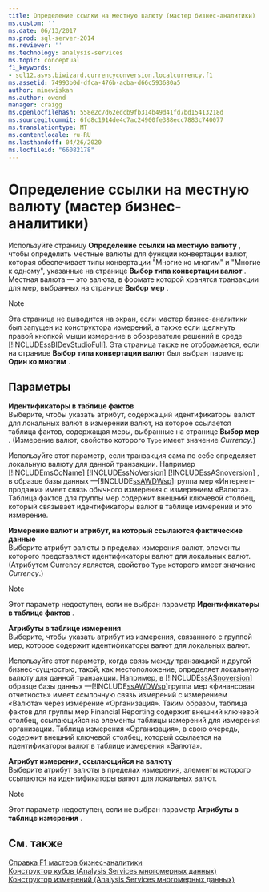 ```yaml
---
title: Определение ссылки на местную валюту (мастер бизнес-аналитики) | Документация Майкрософт
ms.custom: ''
ms.date: 06/13/2017
ms.prod: sql-server-2014
ms.reviewer: ''
ms.technology: analysis-services
ms.topic: conceptual
f1_keywords:
- sql12.asvs.biwizard.currencyconversion.localcurrency.f1
ms.assetid: 74993b0d-dfca-476b-acba-d66c593680a5
author: minewiskan
ms.author: owend
manager: craigg
ms.openlocfilehash: 558e2c7d62edcb9fb314b49d41fd7bd15413218d
ms.sourcegitcommit: 6fd8c1914de4c7ac24900fe388ecc7883c740077
ms.translationtype: MT
ms.contentlocale: ru-RU
ms.lasthandoff: 04/26/2020
ms.locfileid: "66082178"
---
```

# <a name="define-local-currency-reference-business-intelligence-wizard"></a>Определение ссылки на местную валюту (мастер бизнес-аналитики)
  Используйте страницу **Определение ссылки на местную валюту** , чтобы определить местные валюты для функции конвертации валют, которая обеспечивает типы конвертации "Многие ко многим" и "Многие к одному", указанные на странице **Выбор типа конвертации валют** . Местная валюта — это валюта, в формате которой хранятся транзакции для мер, выбранных на странице **Выбор мер** .  
  
> [!NOTE]  
>  Эта страница не выводится на экран, если мастер бизнес-аналитики был запущен из конструктора измерений, а также если щелкнуть правой кнопкой мыши измерение в обозревателе решений в среде [!INCLUDE[ssBIDevStudioFull](../includes/ssbidevstudiofull-md.md)]. Эта страница также не отображается, если на странице **Выбор типа конвертации валют** был выбран параметр **Один ко многим** .  
  
## <a name="options"></a>Параметры  
 **Идентификаторы в таблице фактов**  
 Выберите, чтобы указать атрибут, содержащий идентификаторы валют для локальных валют в измерении валют, на которое ссылается таблица фактов, содержащая меры, выбранные на странице **Выбор мер** . (Измерение валют, свойство которого `Type` имеет значение *Currency*.)  
  
 Используйте этот параметр, если транзакция сама по себе определяет локальную валюту для данной транзакции. Например [!INCLUDE[msCoName](../includes/msconame-md.md)] [!INCLUDE[ssNoVersion](../includes/ssnoversion-md.md)] [!INCLUDE[ssASnoversion](../includes/ssasnoversion-md.md)] , в образце базы данных —[!INCLUDE[ssAWDWsp](../includes/ssawdwsp-md.md)]группа мер «Интернет-продажи» имеет связь обычного измерения с измерением «Валюта». Таблица фактов для группы мер содержит внешний ключевой столбец, который связывает идентификаторы валют в таблице измерений и это измерение.  
  
 **Измерение валют и атрибут, на который ссылаются фактические данные**  
 Выберите атрибут валюты в пределах измерения валют, элементы которого представляют идентификаторы валют для локальных валют. (Атрибутом Currency является, свойство `Type` которого имеет значение *Currency*.)  
  
> [!NOTE]  
>   Этот параметр недоступен, если не выбран параметр **Идентификаторы в таблице фактов** .  
  
 **Атрибуты в таблице измерения**  
 Выберите, чтобы указать атрибут из измерения, связанного с группой мер, которое содержит идентификаторы валют для локальных валют.  
  
 Используйте этот параметр, когда связь между транзакцией и другой бизнес-сущностью, такой, как местоположение, определяет локальную валюту для данной транзакции. Например, в [!INCLUDE[ssASnoversion](../includes/ssasnoversion-md.md)] образце базы данных —[!INCLUDE[ssAWDWsp](../includes/ssawdwsp-md.md)]группа мер «финансовая отчетность» имеет ссылочную связь измерений с измерением «Валюта» через измерение «Организация». Таким образом, таблица фактов для группы мер Financial Reporting содержит внешний ключевой столбец, ссылающийся на элементы таблицы измерений для измерения организации. Таблица измерения «Организация», в свою очередь, содержит внешний ключевой столбец, который ссылается на идентификаторы валют в таблице измерения «Валюта».  
  
 **Атрибут измерения, ссылающийся на валюту**  
 Выберите атрибут валюты в пределах измерения, элементы которого ссылаются на идентификаторы валют для локальных валют.  
  
> [!NOTE]  
>   Этот параметр недоступен, если не выбран параметр **Атрибуты в таблице измерения** .  
  
## <a name="see-also"></a>См. также  
 [Справка F1 мастера бизнес-аналитики](business-intelligence-wizard-f1-help.md)   
 [Конструктор кубов &#40;Analysis Services многомерных данных&#41;](cube-designer-analysis-services-multidimensional-data.md)   
 [Конструктор измерений &#40;Analysis Services многомерных данных&#41;](dimension-designer-analysis-services-multidimensional-data.md)  
  
  
